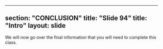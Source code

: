
---
section: "CONCLUSION"
title: "Slide 94"
title: "Intro"
layout: slide
---

We will now go over the final information that you will need to complete this class.
